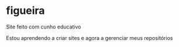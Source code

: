 # figueira
 Site feito com cunho educativo
 
 Estou aprendendo a criar sites e agora a gerenciar meus repositórios
